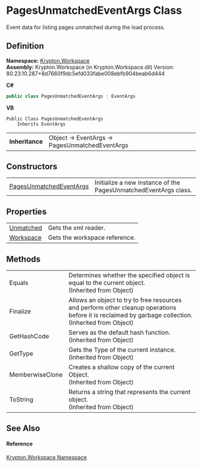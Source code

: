 # PagesUnmatchedEventArgs Class


Event data for listing pages unmatched during the load process.



## Definition
**Namespace:** <a href="0dbf488f-9676-a1e5-a949-1b4bcea03d52.md">Krypton.Workspace</a>  
**Assembly:** Krypton.Workspace (in Krypton.Workspace.dll) Version: 80.23.10.287+8d7660f9dc5efd033fabe008ebfb904beab6d444

**C#**
``` C#
public class PagesUnmatchedEventArgs : EventArgs
```
**VB**
``` VB
Public Class PagesUnmatchedEventArgs
	Inherits EventArgs
```

<table><tr><td><strong>Inheritance</strong></td><td>Object  →  EventArgs  →  PagesUnmatchedEventArgs</td></tr>
</table>



## Constructors
<table>
<tr>
<td><a href="b1845053-15f0-8906-4fff-0d509258ff6d.md">PagesUnmatchedEventArgs</a></td>
<td>Initialize a new instance of the PagesUnmatchedEventArgs class.</td></tr>
</table>

## Properties
<table>
<tr>
<td><a href="e2dba966-414d-228c-95d3-fc4071b963b9.md">Unmatched</a></td>
<td>Gets the xml reader.</td></tr>
<tr>
<td><a href="660a18ae-b070-eba2-9bf6-956f6f64d999.md">Workspace</a></td>
<td>Gets the workspace reference.</td></tr>
</table>

## Methods
<table>
<tr>
<td>Equals</td>
<td>Determines whether the specified object is equal to the current object.<br />(Inherited from Object)</td></tr>
<tr>
<td>Finalize</td>
<td>Allows an object to try to free resources and perform other cleanup operations before it is reclaimed by garbage collection.<br />(Inherited from Object)</td></tr>
<tr>
<td>GetHashCode</td>
<td>Serves as the default hash function.<br />(Inherited from Object)</td></tr>
<tr>
<td>GetType</td>
<td>Gets the Type of the current instance.<br />(Inherited from Object)</td></tr>
<tr>
<td>MemberwiseClone</td>
<td>Creates a shallow copy of the current Object.<br />(Inherited from Object)</td></tr>
<tr>
<td>ToString</td>
<td>Returns a string that represents the current object.<br />(Inherited from Object)</td></tr>
</table>

## See Also


#### Reference
<a href="0dbf488f-9676-a1e5-a949-1b4bcea03d52.md">Krypton.Workspace Namespace</a>  
